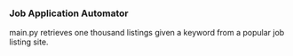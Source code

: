 ### Job Application Automator

main.py retrieves one thousand listings given a keyword from a popular job listing site.

